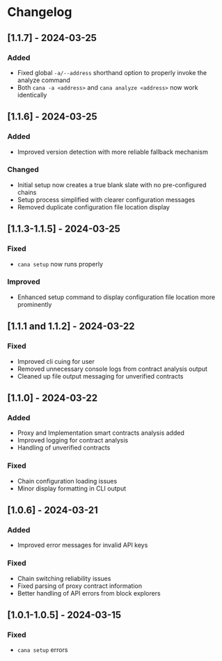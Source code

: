 # Changelog

## [1.1.7] - 2024-03-25

### Added
- Fixed global `-a/--address` shorthand option to properly invoke the analyze command
- Both `cana -a <address>` and `cana analyze <address>` now work identically

## [1.1.6] - 2024-03-25

### Added
- Improved version detection with more reliable fallback mechanism

### Changed
- Initial setup now creates a true blank slate with no pre-configured chains
- Setup process simplified with clearer configuration messages
- Removed duplicate configuration file location display

## [1.1.3-1.1.5] - 2024-03-25

### Fixed
- `cana setup` now runs properly
### Improved
- Enhanced setup command to display configuration file location more prominently

## [1.1.1 and 1.1.2] - 2024-03-22

### Fixed
- Improved cli cuing for user
- Removed unnecessary console logs from contract analysis output
- Cleaned up file output messaging for unverified contracts

## [1.1.0] - 2024-03-22

### Added
- Proxy and Implementation smart contracts analysis added
- Improved logging for contract analysis
- Handling of unverified contracts

### Fixed
- Chain configuration loading issues
- Minor display formatting in CLI output


## [1.0.6] - 2024-03-21

### Added
- Improved error messages for invalid API keys

### Fixed
- Chain switching reliability issues
- Fixed parsing of proxy contract information
- Better handling of API errors from block explorers

## [1.0.1-1.0.5] - 2024-03-15

### Fixed
- `cana setup` errors

